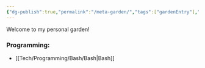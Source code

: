 ```yaml
---
{"dg-publish":true,"permalink":"/meta-garden/","tags":["gardenEntry"],"created":"2024-03-05T11:02:30.126-05:00","updated":"2024-03-05T11:12:53.932-05:00"}
---
```


Welcome to my personal garden!

### Programming:

* [[Tech/Programming/Bash/Bash\|Bash]]